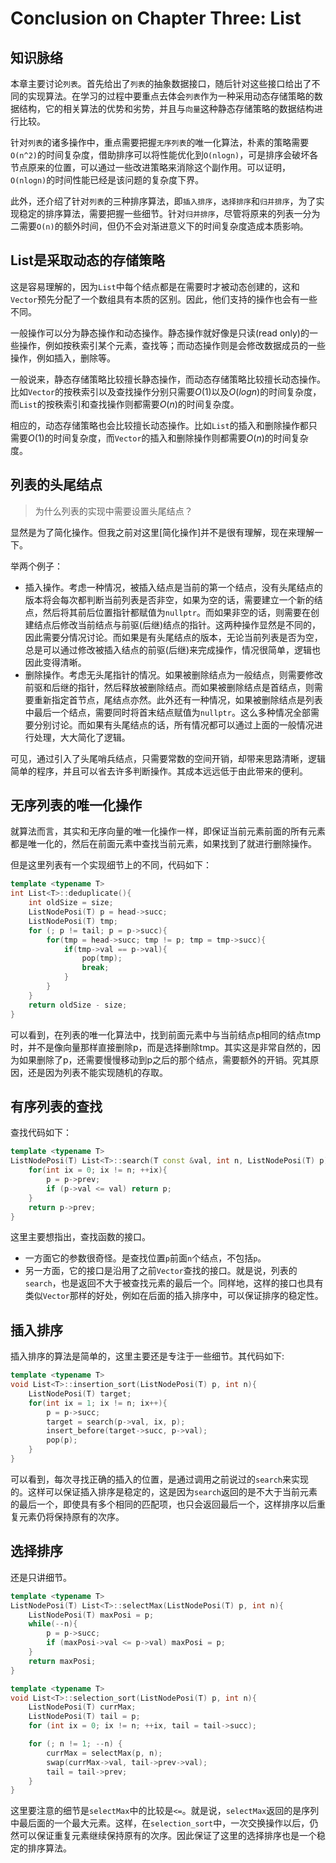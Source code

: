 Conclusion on Chapter Three: List
=================================

## 知识脉络

本章主要讨论`列表`。首先给出了`列表`的抽象数据接口，随后针对这些接口给出了不同的实现算法。在学习的过程中要重点去体会`列表`作为一种采用动态存储策略的数据结构，它的相关算法的优势和劣势，并且与`向量`这种静态存储策略的数据结构进行比较。

针对`列表`的诸多操作中，重点需要把握`无序列表`的唯一化算法，朴素的策略需要`O(n^2)`的时间复杂度，借助排序可以将性能优化到`O(nlogn)`，可是排序会破坏各节点原来的位置，可以通过一些改进策略来消除这个副作用。可以证明，`O(nlogn)`的时间性能已经是该问题的复杂度下界。

此外，还介绍了针对`列表`的三种排序算法，即`插入排序`，`选择排序`和`归并排序`，为了实现稳定的排序算法，需要把握一些细节。针对`归并排序`，尽管将原来的列表一分为二需要`O(n)`的额外时间，但仍不会对渐进意义下的时间复杂度造成本质影响。

## List是采取动态的存储策略

这是容易理解的，因为`List`中每个结点都是在需要时才被动态创建的，这和`Vector`预先分配了一个数组具有本质的区别。因此，他们支持的操作也会有一些不同。

一般操作可以分为静态操作和动态操作。静态操作就好像是只读(read only)的一些操作，例如按秩索引某个元素，查找等；而动态操作则是会修改数据成员的一些操作，例如插入，删除等。

一般说来，静态存储策略比较擅长静态操作，而动态存储策略比较擅长动态操作。比如`Vector`的按秩索引以及查找操作分别只需要$O(1)$以及$O(logn)$的时间复杂度，而`List`的按秩索引和查找操作则都需要$O(n)$的时间复杂度。

相应的，动态存储策略也会比较擅长动态操作。比如`List`的插入和删除操作都只需要$O(1)$的时间复杂度，而`Vector`的插入和删除操作则都需要$O(n)$的时间复杂度。

## 列表的头尾结点

> 为什么列表的实现中需要设置头尾结点？

显然是为了简化操作。但我之前对这里[简化操作]并不是很有理解，现在来理解一下。

举两个例子：

+ 插入操作。考虑一种情况，被插入结点是当前的第一个结点，没有头尾结点的版本将会每次都判断当前列表是否非空，如果为空的话，需要建立一个新的结点，然后将其前后位置指针都赋值为`nullptr`。而如果非空的话，则需要在创建结点后修改当前结点与前驱(后继)结点的指针。这两种操作显然是不同的，因此需要分情况讨论。而如果是有头尾结点的版本，无论当前列表是否为空，总是可以通过修改被插入结点的前驱(后继)来完成操作，情况很简单，逻辑也因此变得清晰。
+ 删除操作。考虑无头尾指针的情况。如果被删除结点为一般结点，则需要修改前驱和后继的指针，然后释放被删除结点。而如果被删除结点是首结点，则需要重新指定首节点，尾结点亦然。此外还有一种情况，如果被删除结点是列表中最后一个结点，需要同时将首末结点赋值为`nullptr`。这么多种情况全部需要分别讨论。而如果有头尾结点的话，所有情况都可以通过上面的一般情况进行处理，大大简化了逻辑。

可见，通过引入了头尾哨兵结点，只需要常数的空间开销，却带来思路清晰，逻辑简单的程序，并且可以省去许多判断操作。其成本远远低于由此带来的便利。

## 无序列表的唯一化操作

就算法而言，其实和无序向量的唯一化操作一样，即保证当前元素前面的所有元素都是唯一化的，然后在前面元素中查找当前元素，如果找到了就进行删除操作。

但是这里列表有一个实现细节上的不同，代码如下：

```cpp
template <typename T>
int List<T>::deduplicate(){
	int oldSize = size;
	ListNodePosi(T) p = head->succ;
	ListNodePosi(T) tmp;
	for (; p != tail; p = p->succ){
		for(tmp = head->succ; tmp != p; tmp = tmp->succ){
			if(tmp->val == p->val){
				pop(tmp);
				break;
			}
		}
	}
	return oldSize - size;
}
```

可以看到，在列表的唯一化算法中，找到前面元素中与当前结点p相同的结点tmp时，并不是像向量那样直接删除p，而是选择删除tmp。其实这是非常自然的，因为如果删除了p，还需要慢慢移动到p之后的那个结点，需要额外的开销。究其原因，还是因为列表不能实现随机的存取。

## 有序列表的查找

查找代码如下：

```cpp
template <typename T>
ListNodePosi(T) List<T>::search(T const &val, int n, ListNodePosi(T) p) const{
	for(int ix = 0; ix != n; ++ix){
		p = p->prev;
		if (p->val <= val) return p;
	}
	return p->prev;
}
```

这里主要想指出，查找函数的接口。
+ 一方面它的参数很奇怪。是查找位置`p`前面`n`个结点，不包括`p`。
+ 另一方面，它的接口是沿用了之前`Vector`查找的接口。就是说，列表的`search`，也是返回不大于被查找元素的最后一个。同样地，这样的接口也具有类似`Vector`那样的好处，例如在后面的插入排序中，可以保证排序的稳定性。

## 插入排序

插入排序的算法是简单的，这里主要还是专注于一些细节。其代码如下:

```cpp
template <typename T>
void List<T>::insertion_sort(ListNodePosi(T) p, int n){
	ListNodePosi(T) target;
	for(int ix = 1; ix != n; ix++){
		p = p->succ;
		target = search(p->val, ix, p);
		insert_before(target->succ, p->val);
		pop(p);
	}
}
```

可以看到，每次寻找正确的插入的位置，是通过调用之前说过的`search`来实现的。这样可以保证插入排序是稳定的，这是因为`search`返回的是不大于当前元素的最后一个，即使具有多个相同的匹配项，也只会返回最后一个，这样排序以后重复元素仍将保持原有的次序。

## 选择排序

还是只讲细节。

```cpp
template <typename T>
ListNodePosi(T) List<T>::selectMax(ListNodePosi(T) p, int n){
	ListNodePosi(T) maxPosi = p;
	while(--n){
		p = p->succ;
		if (maxPosi->val <= p->val) maxPosi = p;
	}
	return maxPosi;
}

template <typename T>
void List<T>::selection_sort(ListNodePosi(T) p, int n){
	ListNodePosi(T) currMax;
	ListNodePosi(T) tail = p;
	for (int ix = 0; ix != n; ++ix, tail = tail->succ);

	for (; n != 1; --n) {
		currMax = selectMax(p, n);
		swap(currMax->val, tail->prev->val);
		tail = tail->prev;
	}
}
```

这里要注意的细节是`selectMax`中的比较是`<=`。就是说，`selectMax`返回的是序列中最后面的一个最大元素。这样，在`selection_sort`中，一次交换操作以后，仍然可以保证重复元素继续保持原有的次序。因此保证了这里的选择排序也是一个稳定的排序算法。
